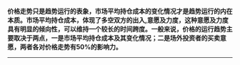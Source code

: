 
**价格走势只是趋势运行的表象，市场平均持仓成本的变化情况才是趋势运行的内在本质。市场平均持仓成本，体现了多空双方的出入,意愿及力度，这种意愿及力度具有明显的倾向性，可以维持一个较长的时间跨度。一般来说，价格的运行趋势主要取决于两点，一是市场平均持仓成本及其变化情况；二是场外投资者的买卖意愿，两者各对价格走势有50%的影响力。**

****
